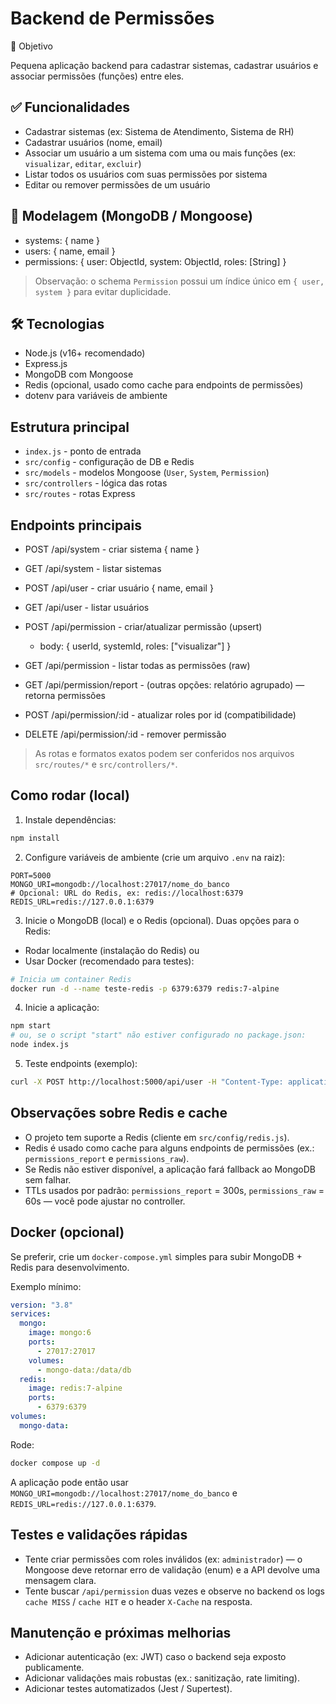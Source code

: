 # Backend de Permissões

🎯 Objetivo

Pequena aplicação backend para cadastrar sistemas, cadastrar usuários e associar permissões (funções) entre eles.

## ✅ Funcionalidades

- Cadastrar sistemas (ex: Sistema de Atendimento, Sistema de RH)
- Cadastrar usuários (nome, email)
- Associar um usuário a um sistema com uma ou mais funções (ex: `visualizar`, `editar`, `excluir`)
- Listar todos os usuários com suas permissões por sistema
- Editar ou remover permissões de um usuário

## 🧱 Modelagem (MongoDB / Mongoose)

- systems: { name }
- users: { name, email }
- permissions: { user: ObjectId, system: ObjectId, roles: [String] }

> Observação: o schema `Permission` possui um índice único em `{ user, system }` para evitar duplicidade.

## 🛠 Tecnologias

- Node.js (v16+ recomendado)
- Express.js
- MongoDB com Mongoose
- Redis (opcional, usado como cache para endpoints de permissões)
- dotenv para variáveis de ambiente

## Estrutura principal

- `index.js` - ponto de entrada
- `src/config` - configuração de DB e Redis
- `src/models` - modelos Mongoose (`User`, `System`, `Permission`)
- `src/controllers` - lógica das rotas
- `src/routes` - rotas Express

## Endpoints principais

- POST /api/system - criar sistema { name }
- GET /api/system - listar sistemas

- POST /api/user - criar usuário { name, email }
- GET /api/user - listar usuários

- POST /api/permission - criar/atualizar permissão (upsert)
  - body: { userId, systemId, roles: ["visualizar"] }
- GET /api/permission - listar todas as permissões (raw)
- GET /api/permission/report - (outras opções: relatório agrupado) — retorna permissões
- POST /api/permission/:id - atualizar roles por id (compatibilidade)
- DELETE /api/permission/:id - remover permissão

> As rotas e formatos exatos podem ser conferidos nos arquivos `src/routes/*` e `src/controllers/*`.

## Como rodar (local)

1. Instale dependências:

```bash
npm install
```

2. Configure variáveis de ambiente (crie um arquivo `.env` na raiz):

```
PORT=5000
MONGO_URI=mongodb://localhost:27017/nome_do_banco
# Opcional: URL do Redis, ex: redis://localhost:6379
REDIS_URL=redis://127.0.0.1:6379
```

3. Inicie o MongoDB (local) e o Redis (opcional). Duas opções para o Redis:

- Rodar localmente (instalação do Redis) ou
- Usar Docker (recomendado para testes):

```bash
# Inicia um container Redis
docker run -d --name teste-redis -p 6379:6379 redis:7-alpine
```

4. Inicie a aplicação:

```bash
npm start
# ou, se o script "start" não estiver configurado no package.json:
node index.js
```

5. Teste endpoints (exemplo):

```bash
curl -X POST http://localhost:5000/api/user -H "Content-Type: application/json" -d '{"name":"João","email":"joao@example.com"}'
```

## Observações sobre Redis e cache

- O projeto tem suporte a Redis (cliente em `src/config/redis.js`).
- Redis é usado como cache para alguns endpoints de permissões (ex.: `permissions_report` e `permissions_raw`).
- Se Redis não estiver disponível, a aplicação fará fallback ao MongoDB sem falhar.
- TTLs usados por padrão: `permissions_report` = 300s, `permissions_raw` = 60s — você pode ajustar no controller.

## Docker (opcional)

Se preferir, crie um `docker-compose.yml` simples para subir MongoDB + Redis para desenvolvimento.

Exemplo mínimo:

```yaml
version: "3.8"
services:
  mongo:
    image: mongo:6
    ports:
      - 27017:27017
    volumes:
      - mongo-data:/data/db
  redis:
    image: redis:7-alpine
    ports:
      - 6379:6379
volumes:
  mongo-data:
```

Rode:

```bash
docker compose up -d
```

A aplicação pode então usar `MONGO_URI=mongodb://localhost:27017/nome_do_banco` e `REDIS_URL=redis://127.0.0.1:6379`.

## Testes e validações rápidas

- Tente criar permissões com roles inválidos (ex: `administrador`) — o Mongoose deve retornar erro de validação (enum) e a API devolve uma mensagem clara.
- Tente buscar `/api/permission` duas vezes e observe no backend os logs `cache MISS` / `cache HIT` e o header `X-Cache` na resposta.

## Manutenção e próximas melhorias

- Adicionar autenticação (ex: JWT) caso o backend seja exposto publicamente.
- Adicionar validações mais robustas (ex.: sanitização, rate limiting).
- Adicionar testes automatizados (Jest / Supertest).
